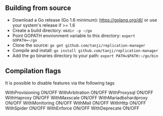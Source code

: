 ## Building from source

* Download a Go release (Go 1.6 minimum): https://golang.org/dl/ or use your system's release if >= 1.6
* Create a build directory: `mkdir -p ~/go`
* Point GOPATH environment variable to this directory: `export GOPATH=~/go`
* Clone the source: `go get github.com/tanji/replication-manager`
* Compile and install: `go install github.com/tanji/replication-manager`
* Add the go binaries directory to your path: `export PATH=$PATH:~/go/bin`


## Compilation flags

It is possible to disable features via the following tags

WithProvisioning      ON/OFF
WithArbitration       ON/OFF
WithProxysql          ON/OFF
WithHaproxy           ON/OFF
WithMaxscale          ON/OFF
WithMariadbshardproxy ON/OFF
WithMonitoring        ON/OFF
WithMail              ON/OFF
WithHttp              ON/OFF
WithSpider            ON/OFF
WithEnforce           ON/OFF
WithDeprecate         ON/OFF
